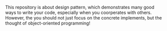 This repository is about design pattern, which demonstrates many good ways to write your code, especially when you coorperates with others.
However, the you should not just focus on the concrete implements, but the thought of object-oriented programming!
